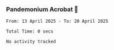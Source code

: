 ### Pandemonium Acrobat 🤸

<!--START_SECTION:waka-->

```all_time
From: 13 April 2025 - To: 20 April 2025

Total Time: 0 secs

No activity tracked
```

<!--END_SECTION:waka-->
